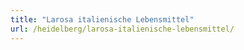 ```yaml
---
title: "Larosa italienische Lebensmittel"
url: /heidelberg/larosa-italienische-lebensmittel/
---
```

